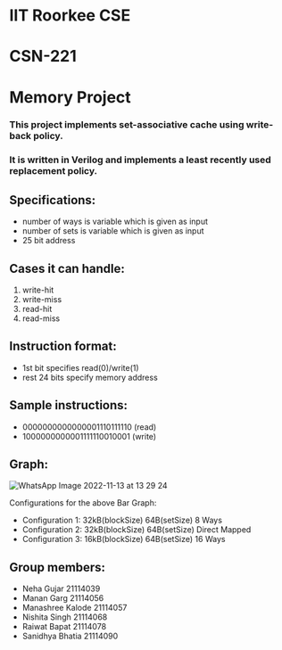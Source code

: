 # IIT Roorkee CSE
# CSN-221
# Memory Project

### This project implements set-associative cache using write-back policy. 
### It is written in Verilog and implements a least recently used replacement policy.

## Specifications:
- number of ways is variable which is given as input
- number of sets is variable which is given as input
- 25 bit address

## Cases it can handle:
1. write-hit 
2. write-miss 
3. read-hit 
4. read-miss

## Instruction format:
- 1st bit specifies read(0)/write(1)
- rest 24 bits specify memory address

## Sample instructions:
- 0000000000000001110111110 (read)
- 1000000000001111110010001 (write)

## Graph:
![WhatsApp Image 2022-11-13 at 13 29 24](https://user-images.githubusercontent.com/98893455/201518436-ab9d8700-7bc4-4289-8d16-1f2d6c31f87f.jpg)

Configurations for the above Bar Graph:

- Configuration 1:  32kB(blockSize)   64B(setSize)   8 Ways
- Configuration 2:  32kB(blockSize)   64B(setSize)   Direct Mapped
- Configuration 3:  16kB(blockSize)   64B(setSize)   16 Ways

## Group members: 
- Neha Gujar 21114039
- Manan Garg 21114056 
- Manashree Kalode 21114057 
- Nishita Singh 21114068
- Raiwat Bapat 21114078 
- Sanidhya Bhatia 21114090
